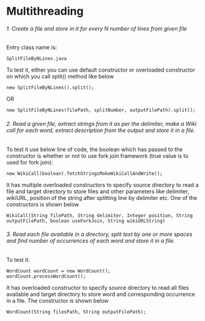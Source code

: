# Multithreading
###### 1. Create a file and store in it for every N number of lines from given file
Entry class name is:

```
SplitFileByNLines.java
```
To test it, either you can use default constructor or overloaded constructor on which you call split() method like below

```
new SplitFileByNLines().split();
```
OR

```
new SplitFileByNLines(filePath, splitNumber, outputFilePath).split();
```
###### 2. Read a given file, extract strings from it as per the delimiter, make a Wiki call for each word, extract description from the output and store it in a file.
To test it use below line of code, the boolean which has passed to the constructor is whether or not to use fork join framework (true value is to used for fork join):

```
new WikiCall(boolean).fetchStringsMakeWikiCallAndWrite();
```
It has multiple overloaded constructors to specify source directory to read a file and target directory to store files and other parameters like delimiter, wikiURL, position of the string after splitting line by delimiter etc. One of the constructors is shown below

```
WikiCall(String filePath, String delimiter, Integer position, String outputFilePath, boolean useForkJoin, String wikiURLString) 
```


###### 3. Read each file available in a directory, split text by one or more spaces and find number of occurrences of each word and store it in a file.
To test it:

```
WordCount wordCount = new WordCount();
wordCount.processWordCount();
```
It has overloaded constructor to specify source directory to read all files available and target directory to store word and corresponding occurrence in a file. The constructor is shown below

```
WordCount(String filesPath, String outputFilePath);
```
